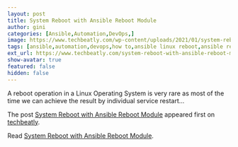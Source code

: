 ```yaml
---
layout: post
title: System Reboot with Ansible Reboot Module
author: gini
categories: [Ansible,Automation,DevOps,]
image: https://www.techbeatly.com/wp-content/uploads/2021/01/system-reboot-with-ansible-reboot-module-1024x683.png
tags: [ansible,automation,devops,how to,ansible linux reboot,ansible reboot module,ansible win_reboot module,ansible windows reboot,how to reboot linux using ansible,how to reboot system using ansible,how to reboot windows using ansible,reboot windows using ansible,system reboot with ansible reboot module,]
ext_url: https://www.techbeatly.com/system-reboot-with-ansible-reboot-module/
show-avatar: true
featured: false
hidden: false
---
```


<p>A reboot operation in a Linux Operating System is very rare as most of the time we can achieve the result by individual service restart&#46;&#46;&#46;</p>
<p>The post <a href="https://www.techbeatly.com/system-reboot-with-ansible-reboot-module/" rel="nofollow">System Reboot with Ansible Reboot Module</a> appeared first on <a href="https://www.techbeatly.com" rel="nofollow">techbeatly</a>.</p>

Read [System Reboot with Ansible Reboot Module](https://www.techbeatly.com/system-reboot-with-ansible-reboot-module/).